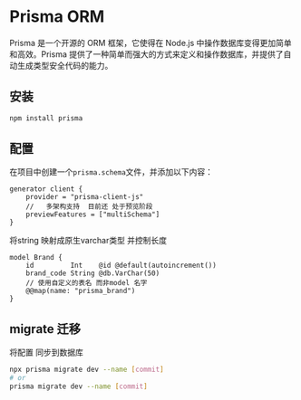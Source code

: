 # Prisma ORM

Prisma 是一个开源的 ORM 框架，它使得在 Node.js 中操作数据库变得更加简单和高效。Prisma 提供了一种简单而强大的方式来定义和操作数据库，并提供了自动生成类型安全代码的能力。

## 安装

```bash
npm install prisma
```

## 配置

在项目中创建一个`prisma.schema`文件，并添加以下内容：

```prisma
generator client {
    provider = "prisma-client-js"
    //   多架构支持  目前还 处于预览阶段
    previewFeatures = ["multiSchema"]
}
```
将string 映射成原生varchar类型 并控制长度
```prisma
model Brand {
    id         Int    @id @default(autoincrement())
    brand_code String @db.VarChar(50)
    // 使用自定义的表名 而非model 名字
    @@map(name: "prisma_brand")
}
```


## migrate 迁移

将配置 同步到数据库

```bash
npx prisma migrate dev --name [commit]
# or
prisma migrate dev --name [commit]
```
